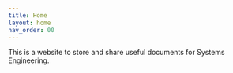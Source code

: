 ```yaml
---
title: Home
layout: home
nav_order: 00
---
```


This is a website to store and share useful documents for Systems Engineering.